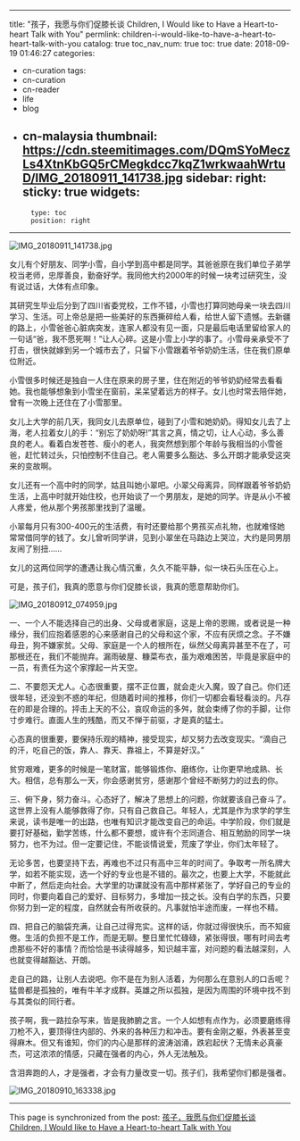 
---
title: "孩子，我愿与你们促膝长谈 Children, I Would like to Have a Heart-to-heart Talk with You"
permlink: children-i-would-like-to-have-a-heart-to-heart-talk-with-you
catalog: true
toc_nav_num: true
toc: true
date: 2018-09-19 01:46:27
categories:
- cn-curation
tags:
- cn-curation
- cn-reader
- life
- blog
- cn-malaysia
thumbnail: https://cdn.steemitimages.com/DQmSYoMeczLs4XtnKbGQ5rCMegkdcc7kqZ1wrkwaahWrtuD/IMG_20180911_141738.jpg
sidebar:
    right:
        sticky: true
widgets:
    -
        type: toc
        position: right
---


![IMG_20180911_141738.jpg](https://cdn.steemitimages.com/DQmSYoMeczLs4XtnKbGQ5rCMegkdcc7kqZ1wrkwaahWrtuD/IMG_20180911_141738.jpg)

女儿有个好朋友、同学小雪，自小学到高中都是同学。其爸爸原在我们单位子弟学校当老师，忠厚善良，勤奋好学。我同他大约2000年的时候一块考过研究生，没有说过话，大体有点印象。

其研究生毕业后分到了四川省委党校，工作不错，小雪也打算同她母亲一块去四川学习、生活。可上帝总是把一些美好的东西撕碎给人看，给世人留下遗憾。去新疆的路上，小雪爸爸心脏病突发，连家人都没有见一面，只是最后电话里留给家人的一句话“爸，我不愿死啊！”让人心碎。这是小雪上小学的事了。小雪母亲承受不了打击，很快就嫁到另一个城市去了，只留下小雪跟着爷爷奶奶生活，住在我们原单位附近。

小雪很多时候还是独自一人住在原来的房子里，住在附近的爷爷奶奶经常去看看她。我也能够想象到小雪坐在窗前，呆呆望着远方的样子。女儿也时常去陪伴她，曾有一次晚上还住在了小雪那里。

女儿上大学的前几天，我同女儿去原单位，碰到了小雪和她奶奶。得知女儿去了上海，老人拉着女儿的手：“别忘了奶奶呀!”其言之真，情之切，让人心动，多么善良的老人。看着白发苍苍、瘦小的老人，我突然想到那个年龄与我相当的小雪爸爸，赶忙转过头，只怕控制不住自己。老人需要多么豁达、多么开朗才能承受这突来的变故啊。

女儿还有一个高中时的同学，姑且叫她小翠吧。小翠父母离异，同样跟着爷爷奶奶生活，上高中时就开始住校，也开始谈了一个男朋友，是她的同学。许是从小不被人疼爱，他从那个男孩那里找到了温暖。

小翠每月只有300-400元的生活费，有时还要给那个男孩买点礼物，也就难怪她常常借同学的钱了。女儿曾听同学讲，见到小翠坐在马路边上哭泣，大约是同男朋友闹了别扭……

女儿的这两位同学的遭遇让我心情沉重，久久不能平静，似一块石头压在心上。

可是，孩子们，我真的愿意与你们促膝长谈，我真的愿意帮助你们。

![IMG_20180912_074959.jpg](https://cdn.steemitimages.com/DQmYLDnEPmpKiC4wAvA189tPv9QCmLXw8fGW74RhU9mrhDw/IMG_20180912_074959.jpg)

一、一个人不能选择自己的出身、父母或者家庭，这是上帝的恩赐，或者说是一种缘分，我们应抱着感恩的心来感谢自己的父母和这个家，不应有厌烦之念。子不嫌母丑，狗不嫌家贫。父母、家庭是一个人的根所在，纵然父母离异甚至不在了，可那根还在，我们不能抛弃。漏雨破屋、糠菜布衣，虽为艰难困苦，毕竟是家庭中的一员，有责任为这个家撑起一片天空。

二、不要怨天尤人。心态很重要，摆不正位置，就会走火入魔，毁了自己。你们还很年轻，还没到不惑的年纪，但随着时间的推移，你们一切都会看轻看淡的。凡存在的即是合理的。抨击上天的不公，哀叹命运的多舛，就会束缚了你的手脚，让你寸步难行。直面人生的残酷，而又不惮于前驱，才是真的猛士。

心态真的很重要，要保持乐观的精神，接受现实，却又努力去改变现实。“滴自己的汗，吃自己的饭，靠人、靠天、靠祖上，不算是好汉。”

贫穷艰难，更多的时候是一笔财富，能够锻炼你、磨练你，让你更早地成熟、长大。相信，总有那么一天，你会感谢贫穷，感谢那个曾经不断努力的过去的你。

三、俯下身，努力奋斗。心态好了，解决了思想上的问题，你就要该自己奋斗了。这世界上没有人能够救得了你，只有自己救自己。年轻人，尤其是作为求学的学生来说，读书是唯一的出路，也唯有知识才能改变自己的命运。中学阶段，你们就是要打好基础，勤学苦练，什么都不要想，或许有个志同道合、相互勉励的同学一块努力，也不为过。但一定要记住，不能谈情说爱，荒废了学业，你们太年轻了。

无论多苦，也要坚持下去，再难也不过只有高中三年的时间了。争取考一所名牌大学，如若不能实现，选一个好的专业也是不错的。最次之，也要上大学，不能就此中断了，然后走向社会。大学里的功课就没有高中那样紧张了，学好自己的专业的同时，你要向着自己的爱好、目标努力，多增加一技之长。没有白学的东西，只要你努力到一定的程度，自然就会有所收获的。凡事就怕半途而废，一样也不精。

四、把自己的脑袋充满，让自己过得充实。这样的话，你就过得很快乐，而不知疲倦。生活的负担不是工作，而是无聊。整日里忙忙碌碌，紧张得很，哪有时间去考虑那些不好的事情？而恰恰是书读得越多，知识越丰富，对问题的看法越深刻，人也就变得越豁达、开朗。

走自己的路，让别人去说吧。你不是在为别人活着，为何那么在意别人的口舌呢？猛兽都是孤独的，唯有牛羊才成群。英雄之所以孤独，是因为周围的环境中找不到与其类似的同行者。

孩子啊，我一路拉杂写来，皆是我肺腑之言。一个人如想有点作为，必须要磨练得刀枪不入，要顶得住内部的、外来的各种压力和冲击。要有金刚之躯，外表甚至变得麻木。但又有谁知，你们的内心是那样的波涛汹涌，跌宕起伏？无情未必真豪杰，可这浓浓的情感，只藏在强者的内心，外人无法触及。

含泪奔跑的人，才是强者，才会有力量改变一切。孩子们，我希望你们都是强者。

![IMG_20180910_163338.jpg](https://cdn.steemitimages.com/DQmNnSSPrEoDRzEw3KFCKT7CBb8CrWifoVShhuq6v5UEQc8/IMG_20180910_163338.jpg)

- - -

This page is synchronized from the post: [孩子，我愿与你们促膝长谈 Children, I Would like to Have a Heart-to-heart Talk with You](https://steemit.com/@bring/children-i-would-like-to-have-a-heart-to-heart-talk-with-you)
